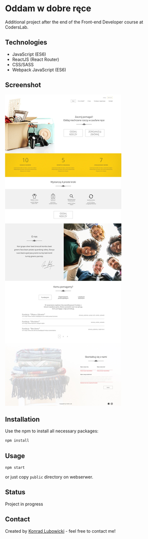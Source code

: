 # Oddam w dobre ręce
Additional project after the end of the Front-end Developer course at CodersLab.


## Technologies
* JavaScript (ES6)
* ReactJS (React Router)
* CSS/SASS
* Webpack
JavaScript (ES6)

## Screenshot
![Example screenshot](public/img/screen.jpg)
## Installation

Use the npm to install all necessary packages:

```bash
npm install
```

## Usage

```bash
npm start
```
or just copy ``public`` directory on webserwer.

## Status
Project in progress

## Contact
Created by [Konrad Lubowicki](http://www.lubowicki.pl/) - feel free to contact me!